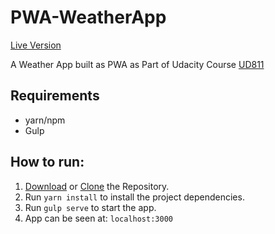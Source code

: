 # PWA-WeatherApp  

[Live Version](http://bit.ly/pwa-weather)

A Weather App built as PWA as Part of Udacity Course [UD811](https://www.udacity.com/course/intro-to-progressive-web-apps--ud811)

## Requirements
* yarn/npm
* Gulp

## How to run:
1. [Download](https://github.com/sagarchoudhary96/PWA-WeatherApp/archive/refs/heads/main.zip) or [Clone](https://github.com/sagarchoudhary96/PWA-WeatherApp.git) the Repository.
2. Run `yarn install` to install the project dependencies.
3. Run `gulp serve` to start the app.
4. App can be seen at: `localhost:3000`
